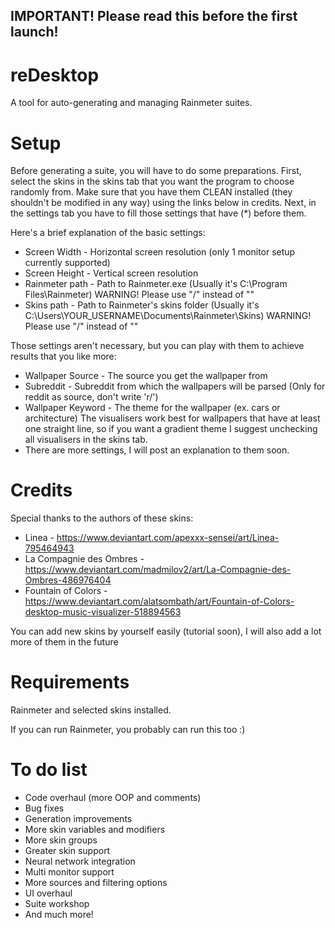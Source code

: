 ## IMPORTANT! Please read this before the first launch!

# reDesktop

A tool for auto-generating and managing Rainmeter suites.

# Setup

Before generating a suite, you will have to do some preparations. First, select the skins in the skins tab that you want
the program to choose randomly from. Make sure that you have them CLEAN installed (they shouldn't be modified in any
way) using the links below in credits. Next, in the settings tab you have to fill those settings that have (*) before
them.

Here's a brief explanation of the basic settings:
- Screen Width - Horizontal screen resolution (only 1 monitor setup currently supported)
- Screen Height - Vertical screen resolution
- Rainmeter path - Path to Rainmeter.exe (Usually it's C:\Program Files\Rainmeter) WARNING! Please use "/" instead of "\"
- Skins path - Path to Rainmeter's skins folder (Usually it's C:\Users\YOUR_USERNAME\Documents\Rainmeter\Skins) WARNING!
Please use "/" instead of "\"

Those settings aren't necessary, but you can play with them to achieve results that you like more:
- Wallpaper Source - The source you get the wallpaper from
- Subreddit - Subreddit from which the wallpapers will be parsed (Only for reddit as source, don't write 'r/')
- Wallpaper Keyword - The theme for the wallpaper (ex. cars or architecture) The visualisers work best for wallpapers
that have at least one straight line, so if you want a gradient theme I suggest unchecking all visualisers in the skins
tab.
- There are more settings, I will post an explanation to them soon.

# Credits

Special thanks to the authors of these skins:

- Linea - https://www.deviantart.com/apexxx-sensei/art/Linea-795464943
- La Compagnie des Ombres - https://www.deviantart.com/madmilov2/art/La-Compagnie-des-Ombres-486976404
- Fountain of Colors - https://www.deviantart.com/alatsombath/art/Fountain-of-Colors-desktop-music-visualizer-518894563

You can add new skins by yourself easily (tutorial soon), I will also add a lot more of them in the future

# Requirements

Rainmeter and selected skins installed.

If you can run Rainmeter, you probably can run this too :)

# To do list

- Code overhaul (more OOP and comments)
- Bug fixes
- Generation improvements
- More skin variables and modifiers
- More skin groups
- Greater skin support
- Neural network integration
- Multi monitor support
- More sources and filtering options
- UI overhaul
- Suite workshop
- And much more!
